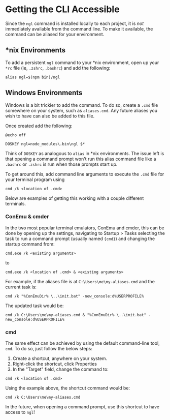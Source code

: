 # Getting the CLI Accessible

Since the `ngl` command is installed locally to each project, it is _not_
immediately available from the command line. To make it available, the command
can be aliased for your environment.

## *nix Environments

To add a persistent `ngl` command to your *nix environment, open up your `*rc`
file (ie, `.zshrc`, `.bashrc`) and add the following:

```shell
alias ngl=$(npm bin)/ngl
```

## Windows Environments

Windows is a bit trickier to add the command. To do so, create a `.cmd` file
somewhere on your system, such as `aliases.cmd`. Any future aliases you wish to
have can also be added to this file.

Once created add the following:

```shell
@echo off

DOSKEY ngl=node_modules\.bin\ngl $*
```

Think of `DOSKEY` as analogous to `alias` in *nix environments. The issue left
is that opening a command prompt won't run this alias command file like a
`.bashrc` or `.zshrc` is run when those prompts start up.

To get around this, add command line arguments to execute the `.cmd` file for
your terminal program using

```shell
cmd /k <location of .cmd>
```

Below are examples of getting this working with a couple different terminals.

### ConEmu & cmder

In the two most popular terminal emulators, ConEmu and cmder, this can be done
by opening up the settings, navigating to Startup > Tasks selecting the task to
run a command prompt (usually named `{cmd}`) and changing the startup command
from:

```shell
cmd.exe /k <existing arguments>
```

to

```shell
cmd.exe /k <location of .cmd> & <existing arguments>
```

For example, if the aliases file is at `C:\Users\me\my-aliases.cmd` and the
current task is:

```shell
cmd /k "%ConEmuDir% \..\init.bat" -new_console:d%USERPROFILE%
```

The updated task would be:

```shell
cmd /k C:\Users\me\my-aliases.cmd & "%ConEmuDir% \..\init.bat" -new_console:d%USERPROFILE%
```

### cmd

The same effect can be achieved by using the default command-line tool, `cmd`.
To do so, just follow the below steps:

1. Create a shortcut, anywhere on your system.
2. Right-click the shortcut, click Properties
3. In the "Target" field, change the command to:
```shell
cmd /k <location of .cmd>
```

Using the example above, the shortcut command would be:

```shell
cmd /k C:\Users\me\my-aliases.cmd
```

In the future, when opening a command prompt, use this shortcut to have access
to `ngl`!

